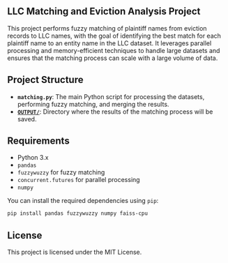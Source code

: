## LLC Matching and Eviction Analysis Project

This project performs fuzzy matching of plaintiff names from eviction records to LLC names, with the goal of identifying the best match for each plaintiff name to an entity name in the LLC dataset. It leverages parallel processing and memory-efficient techniques to handle large datasets and ensures that the matching process can scale with a large volume of data.

## Project Structure
- **`matching.py`**: The main Python script for processing the datasets, performing fuzzy matching, and merging the results.
- **[`OUTPUT/`](`OUTPUT/`)**: Directory where the results of the matching process will be saved.
  
## Requirements

- Python 3.x
- `pandas`
- `fuzzywuzzy` for fuzzy matching
- `concurrent.futures` for parallel processing
- `numpy`

You can install the required dependencies using `pip`:

```bash
pip install pandas fuzzywuzzy numpy faiss-cpu
```
## License
This project is licensed under the MIT License.

